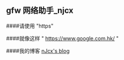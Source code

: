 ## gfw 网络助手_njcx

####请使用 "https"

####就像这样 " https://www.google.com.hk/ "

####我的博客 [nJcx's blog](www.njcxs.cc)



